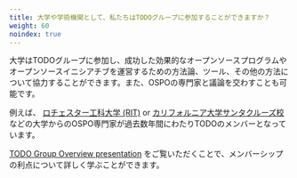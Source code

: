 ```yaml
---
title: 大学や学術機関として、私たちはTODOグループに参加することができますか？
weight: 60
noindex: true
---
```


大学はTODOグループに参加し、成功した効果的なオープンソースプログラムやオープンソースイニシアチブを運営するための方法論、ツール、その他の方法について協力することができます。また、OSPOの専門家と議論を交わすことも可能です。

例えば、 [ロチェスター工科大学 (RIT)](https://www.rit.edu/research/open) or [カリフォルニア大学サンタクルーズ校](cross.ucsc.edu) などの大学からのOSPO専門家が過去数年間にわたりTODOのメンバーとなっています。

[TODO Group Overview presentation](https://docs.google.com/presentation/d/1p4dhx0Dg8fZDO8yzp7nWC2r5WHyVH-jjSQM59lkKLdo/edit?usp=sharing) をご覧いただくことで、メンバーシップの利点について詳しく学ぶことができます。
